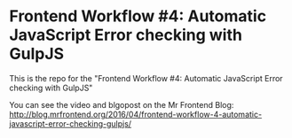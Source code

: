 # Frontend Workflow #4: Automatic JavaScript Error checking with GulpJS
This is the repo for the "Frontend Workflow #4: Automatic JavaScript Error checking with GulpJS"

You can see the video and blgopost on the Mr Frontend Blog: http://blog.mrfrontend.org/2016/04/frontend-workflow-4-automatic-javascript-error-checking-gulpjs/
